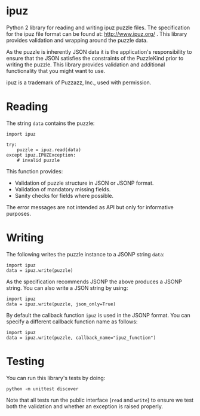 ipuz
====

Python 2 library for reading and writing ipuz puzzle files. The specification
for the ipuz file format can be found at: http://www.ipuz.org/ . This library
provides validation and wrapping around the puzzle data.

As the puzzle is inherently JSON data it is the application's responsibility
to ensure that the JSON satisfies the constraints of the PuzzleKind prior to
writing the puzzle. This library provides validation and additional
functionality that you might want to use.

ipuz is a trademark of Puzzazz, Inc., used with permission.

Reading
=======

The string `data` contains the puzzle:

    import ipuz

    try:
        puzzle = ipuz.read(data)
    except ipuz.IPUZException:
        # invalid puzzle

This function provides:

* Validation of puzzle structure in JSON or JSONP format.
* Validation of mandatory missing fields.
* Sanity checks for fields where possible.

The error messages are not intended as API but only for informative purposes.

Writing
=======

The following writes the puzzle instance to a JSONP string `data`:

    import ipuz
    data = ipuz.write(puzzle)

As the specification recommends JSONP the above produces a JSONP string.
You can also write a JSON string by using:

    import ipuz
    data = ipuz.write(puzzle, json_only=True)

By default the callback function `ipuz` is used in the JSONP format. You
can specify a different callback function name as follows:

    import ipuz
    data = ipuz.write(puzzle, callback_name="ipuz_function")

Testing
=======

You can run this library's tests by doing:

    python -m unittest discover

Note that all tests run the public interface (`read` and `write`) to ensure
we test both the validation and whether an exception is raised properly.